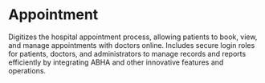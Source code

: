 # Appointment
Digitizes the hospital appointment process, allowing patients to book, view, and manage appointments with doctors online. Includes secure login roles for patients, doctors, and administrators to manage records and reports efficiently by integrating ABHA and other innovative features and operations.
